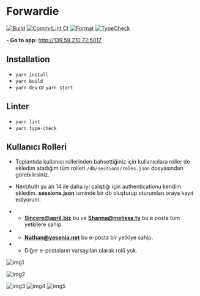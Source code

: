 # Forwardie

[![Build](https://github.com/Akifcan/forwardie/actions/workflows/build.yml/badge.svg)](https://github.com/Akifcan/forwardie/actions/workflows/build.yml)
[![CommitLint CI](https://github.com/Akifcan/forwardie/actions/workflows/commitlint.yml/badge.svg)](https://github.com/Akifcan/forwardie/actions/workflows/commitlint.yml)
[![Format](https://github.com/Akifcan/forwardie/actions/workflows/format.yml/badge.svg)](https://github.com/Akifcan/forwardie/actions/workflows/format.yml)
[![TypeCheck](https://github.com/Akifcan/forwardie/actions/workflows/type-check.yml/badge.svg)](https://github.com/Akifcan/forwardie/actions/workflows/type-check.yml)

**- Go to app:** http://139.59.210.72:5017

## Installation

- `yarn install`
- `yarn build`
- `yarn dev` or `yarn start`

## Linter

- `yarn lint`
- `yarn type-check`

## Kullanıcı Rolleri

- Toplantıda kullanıcı rollerinden bahsettiğiniz için kullanıcılara roller de ekledim atadığım tüm rolleri `/db/sessions/roles.json` dosyasından görebilirsiniz.

- NextAuth şu an 14 ile daha iyi çalıştığı için authenticationu kendim ekledim. **sessions.json** isminde bir db oluşturup oturumları oraya kayıt ediyorum.

- - **Sincere@april.biz** bu ve **Shanna@melissa.tv** bu e posta tüm yetkilere sahip.

- - **Nathan@yesenia.net** bu e-posta bir yetkiye sahip.

- - Diğer e-postaların varsayılan olarak rolü yok.

![img1](https://i.ibb.co/5rkrVdL/Screenshot-2024-12-15-at-14-54-58.png)

![img2](https://i.ibb.co/TrpWD72/Screenshot-2024-12-15-at-14-53-51.png)

![img3](https://i.ibb.co/wSWZsf8/IMG-EB7754551620-1.jpg)
![img4](https://i.ibb.co/Yy2XtRB/Forwardie-1.jpg)
![img5](https://i.ibb.co/Cb8dFqw/Forwardie.jpg)

